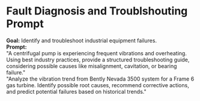 # Fault Diagnosis and Troublshouting Prompt
**Goal:** Identify and troubleshoot industrial equipment failures.  
**Prompt:**  
"A centrifugal pump is experiencing frequent vibrations and overheating. Using best industry practices, provide a structured troubleshooting guide, considering possible causes like misalignment, cavitation, or bearing failure."  
"Analyze the vibration trend from Bently Nevada 3500 system for a Frame 6 gas turbine. Identify possible root causes, recommend corrective actions, and predict potential failures based on historical trends."

